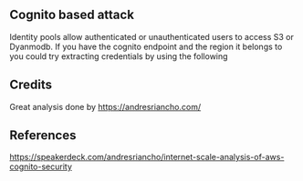 ## Cognito based attack


Identity pools allow authenticated or unauthenticated users to access S3 or Dyanmodb. If you have the cognito endpoint and the region it belongs to you could try extracting credentials by using the following






## Credits

Great analysis done by https://andresriancho.com/


## References

https://speakerdeck.com/andresriancho/internet-scale-analysis-of-aws-cognito-security

